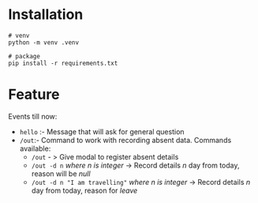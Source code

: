# Installation
```
# venv
python -m venv .venv

# package
pip install -r requirements.txt
```

# Feature
Events till now:
* `hello` :- Message that will ask for general question
* `/out`:- Command to work with recording absent data. Commands available:
    * `/out` - > Give modal to register absent details
    * `/out -d n` *where n is integer* ->  Record details *n* day from today, reason will be *null*
    * `/out -d n "I am travelling"` *where n is integer* -> Record details *n* day from today, reason for *leave*